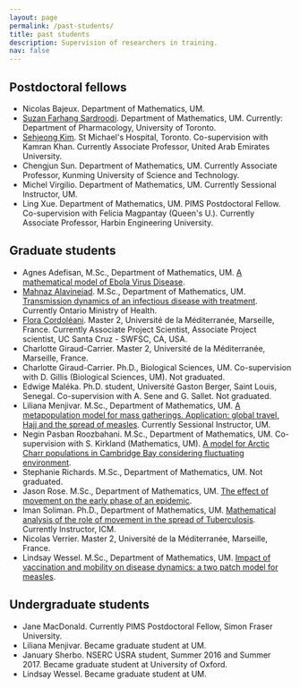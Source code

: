 ```yaml
---
layout: page
permalink: /past-students/
title: past students
description: Supervision of researchers in training.
nav: false
---
```


## Postdoctoral fellows

- Nicolas Bajeux. Department of Mathematics, UM.
- [Suzan Farhang Sardroodi](https://scholar.google.ca/citations?user=BCo2Q7IAAAAJ&hl=en). Department of Mathematics, UM. Currently: Department of Pharmacology, University of Toronto.
- [Sehjeong Kim](https://scholar.google.com/citations?user=tMdLUukAAAAJ). St Michael's Hospital, Toronto. Co-supervision with Kamran Khan. Currently Associate Professor, United Arab Emirates University.
- Chengjun Sun. Department of Mathematics, UM. Currently Associate Professor, Kunming University of Science and Technology.
- Michel Virgilio. Department of Mathematics, UM. Currently Sessional Instructor, UM.
- Ling Xue. Department of Mathematics, UM. PIMS Postdoctoral Fellow. Co-supervision with Felicia Magpantay (Queen's U.). Currently Associate Professor, Harbin Engineering University.

## Graduate students
- Agnes Adefisan, M.Sc., Department of Mathematics, UM. [A mathematical model of Ebola Virus Disease](http://hdl.handle.net/1993/33422).
- [Mahnaz Alavinejad](https://scholar.google.ca/citations?user=gvooLfIAAAAJ&hl=en). M.Sc., Department of Mathematics, UM. [Transmission dynamics of an infectious disease with treatment](http://hdl.handle.net/1993/31760). Currently Ontario Ministry of Health.
- [Flora Cordoléani](https://scholar.google.com/citations?user=L21GefIAAAAJ&hl=en). Master 2, Université de la Méditerranée, Marseille, France. Currently Associate Project Scientist, Associate Project scientist, UC Santa Cruz - SWFSC, CA, USA.
- Charlotte Giraud-Carrier. Master 2, Université de la Méditerranée, Marseille, France. 
- Charlotte Giraud-Carrier. Ph.D., Biological Sciences, UM. Co-supervision with D. Gillis (Biological Sciences, UM). Not graduated.
- Edwige Maléka. Ph.D. student, Université Gaston Berger, Saint Louis, Senegal. Co-supervision with A. Sene and G. Sallet. Not graduated.
- Liliana Menjivar. M.Sc., Department of Mathematics, UM. [A metapopulation model for mass gatherings. Application: global travel, Hajj and the spread of measles](http://hdl.handle.net/1993/22178). Currently Sessional Instructor, UM.
- Negin Pasban Roozbahani. M.Sc., Department of Mathematics, UM. Co-supervision with S. Kirkland (Mathematics, UM). [A model for Arctic Charr populations in Cambridge Bay considering fluctuating environment](http://hdl.handle.net/1993/32496).
- Stephanie Richards. M.Sc., Department of Mathematics, UM. Not graduated.
- Jason Rose. M.Sc., Department of Mathematics, UM. [The effect of movement on the early phase of an epidemic](http://hdl.handle.net/1993/31899).
- Iman Soliman. Ph.D., Department of Mathematics, UM. [Mathematical analysis of the role of movement in the spread of Tuberculosis](http://hdl.handle.net/1993/22198). Currently Instructor, ICM.
- Nicolas Verrier. Master 2, Université de la Méditerranée, Marseille, France.
- Lindsay Wessel. M.Sc., Department of Mathematics, UM. [Impact of vaccination and mobility on disease dynamics: a two patch model for measles](http://hdl.handle.net/1993/31809).

## Undergraduate students
- Jane MacDonald. Currently PIMS Postdoctoral Fellow, Simon Fraser University.
- Liliana Menjivar. Became graduate student at UM.
- January Sherbo. NSERC USRA student, Summer 2016 and Summer 2017. Became graduate student at University of Oxford.
- Lindsay Wessel. Became graduate student at UM.
